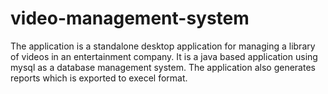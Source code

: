 video-management-system
=======================
The application is a standalone desktop application for managing a library of videos in an entertainment company.
It is a java based application using mysql as a database management system. The application also generates reports which 
is exported to execel format.
